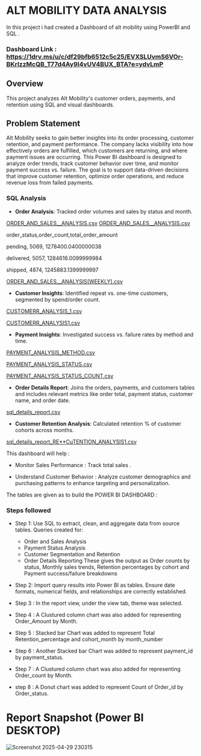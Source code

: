 # ALT MOBILITY DATA ANALYSIS
In this project i had created a Dashboard of alt mobility using PowerBI and SQL .


### Dashboard Link : https://1drv.ms/u/c/df29bfb6512c5c25/EVXSLUvmS6VOr-BKrIzzMcQB_T77d4Ay9I4vUV4BUX_BTA?e=ydvLmP

## Overview
This project analyzes Alt Mobility's customer orders, payments, and retention using SQL and visual dashboards.

## Problem Statement

Alt Mobility seeks to gain better insights into its order processing, customer retention, and payment performance. The company lacks visibility into how effectively orders are fulfilled, which customers are returning, and where payment issues are occurring. This Power BI dashboard is designed to analyze order trends, track customer behavior over time, and monitor payment success vs. failure. The goal is to support data-driven decisions that improve customer retention, optimize order operations, and reduce revenue loss from failed payments.

### SQL Analysis
- **Order Analysis**: Tracked order volumes and sales by status and month.
 
[ORDER_AND_SALES__ANALYSIS.csv](https://github.com/user-attachments/files/19964270/ORDER_AND_SALES__ANALYSIS.csv)
[ORDER_AND_SALES__ANALYSIS.csv](https://github.com/user-attachments/files/19965016/ORDER_AND_SALES__ANALYSIS.csv)

order_status,order_count,total_order_amount

pending, 5069, 1278400.0400000038

delivered, 5057, 1284616.0099999984

shipped, 4874, 1245883.1399999997


[ORDER_AND_SALES__ANALYSIS(WEEKLY).csv](https://github.com/user-attachments/files/19964275/ORDER_AND_SALES__ANALYSIS.WEEKLY.csv)


- **Customer Insights**: Identified repeat vs. one-time customers, segmented by spend/order count.

 [CUSTOMERR_ANALYSIS_1.csv](https://github.com/user-attachments/files/19964097/CUSTOMERR_ANALYSIS_2.csv)

[CUSTOMERR_ANALYSIS1.csv](https://github.com/user-attachments/files/19964111/CUSTOMERR_ANALYSIS1.csv)

- **Payment Insights**: Investigated success vs. failure rates by method and time.
  
[PAYMENT_ANALYSIS_METHOD.csv](https://github.com/user-attachments/files/19964125/PAYMENT_ANALYSIS_METHOD.csv)

[PAYMENT_ANALYSIS_STATUS.csv](https://github.com/user-attachments/files/19964163/PAYMENT_ANALYSIS_STATUS.csv)

[PAYMENT_ANALYSIS_STATUS_COUNT.csv](https://github.com/user-attachments/files/19964175/PAYMENT_ANALYSIS_STATUS_COUNT.csv)

- **Order Details Report**:  Joins the orders, payments, and customers tables and includes relevant metrics like order total, payment status, customer name, and order date.

[sql_details_report.csv](https://github.com/user-attachments/files/19964247/sql_details_report.csv)

- **Customer Retention Analysis**:  Calculated retention % of customer cohorts across months.

[sql_details_report_RE**CuTENTION_ANALYSIS1.csv](https://github.com/user-attachments/files/19965215/sql_details_report_RETENTION_ANALYSIS1.csv)


This dashboard will help :

- Monitor Sales Performance : Track total sales .

- Understand Customer Behavior : Analyze customer demographics and purchasing patterns to enhance targeting and personalization.​

The tables are given as to build the POWER BI DASHBOARD :




### Steps followed 

-  Step 1:  Use SQL to extract, clean, and aggregate data from source      tables.
    Queries created for:

     -  Order and Sales Analysis
    -  Payment Status Analysis
    - Customer Segmentation and Retention
    -  Order Details Reporting
    These gives the output as Order counts by status, Monthly sales trends, Retention percentages by cohort and Payment success/failure breakdowns

- Step 2: Import query results into Power BI as tables. Ensure date formats, numerical fields, and relationships are correctly established.

 
- Step 3 : In the report view, under the view tab, theme was selected.

- Step 4 : A Clustured column chart was also added for representing Order_Amount by Month.


- Step 5 : Stacked bar Chart was added to represent Total Retention_percentage and cohort_month by month_number


- Step 6 :  Another Stacked bar Chart was added to represent payment_id by payment_status.
           

- Step 7 : A Clustured column chart was also added for representing Order_count by Month. 

- step 8 : A Donut chart was added to  represent Count of Order_id by Order_status. 




 # Report Snapshot (Power BI DESKTOP)
 

![Screenshot 2025-04-29 230315](https://github.com/user-attachments/assets/e28d6c0f-fdca-400a-9ea2-a24716c656d9)

